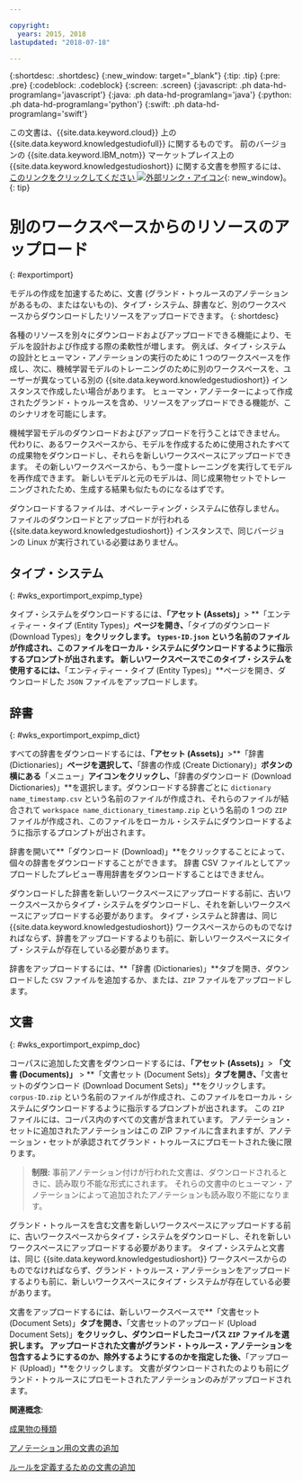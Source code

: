 ```yaml
---

copyright:
  years: 2015, 2018
lastupdated: "2018-07-18"

---
```


{:shortdesc: .shortdesc}
{:new_window: target="_blank"}
{:tip: .tip}
{:pre: .pre}
{:codeblock: .codeblock}
{:screen: .screen}
{:javascript: .ph data-hd-programlang='javascript'}
{:java: .ph data-hd-programlang='java'}
{:python: .ph data-hd-programlang='python'}
{:swift: .ph data-hd-programlang='swift'}

この文書は、{{site.data.keyword.cloud}} 上の {{site.data.keyword.knowledgestudiofull}} に関するものです。 前のバージョンの {{site.data.keyword.IBM_notm}} マーケットプレイス上の {{site.data.keyword.knowledgestudioshort}} に関する文書を参照するには、[このリンクをクリックしてください ![外部リンク・アイコン](../../icons/launch-glyph.svg "外部リンク・アイコン")](https://{DomainName}/docs/services/knowledge-studio/exportimport.html){: new_window}。
{: tip}

# 別のワークスペースからのリソースのアップロード
{: #exportimport}

モデルの作成を加速するために、文書 (グランド・トゥルースのアノテーションがあるもの、またはないもの)、タイプ・システム、辞書など、別のワークスペースからダウンロードしたリソースをアップロードできます。
{: shortdesc}

各種のリソースを別々にダウンロードおよびアップロードできる機能により、モデルを設計および作成する際の柔軟性が増します。 例えば、タイプ・システムの設計とヒューマン・アノテーションの実行のために 1 つのワークスペースを作成し、次に、機械学習モデルのトレーニングのために別のワークスペースを、ユーザーが異なっている別の {{site.data.keyword.knowledgestudioshort}} インスタンスで作成したい場合があります。 ヒューマン・アノテーターによって作成されたグランド・トゥルースを含め、リソースをアップロードできる機能が、このシナリオを可能にします。

機械学習モデルのダウンロードおよびアップロードを行うことはできません。 代わりに、あるワークスペースから、モデルを作成するために使用されたすべての成果物をダウンロードし、それらを新しいワークスペースにアップロードできます。 その新しいワークスペースから、もう一度トレーニングを実行してモデルを再作成できます。 新しいモデルと元のモデルは、同じ成果物セットでトレーニングされたため、生成する結果も似たものになるはずです。

ダウンロードするファイルは、オペレーティング・システムに依存しません。 ファイルのダウンロードとアップロードが行われる {{site.data.keyword.knowledgestudioshort}} インスタンスで、同じバージョンの Linux が実行されている必要はありません。

## タイプ・システム
{: #wks_exportimport_expimp_type}

タイプ・システムをダウンロードするには、**「アセット (Assets)」**> **「エンティティー・タイプ (Entity Types)」**ページを開き、**「タイプのダウンロード (Download Types)」**をクリックします。 `types-ID.json` という名前のファイルが作成され、このファイルをローカル・システムにダウンロードするように指示するプロンプトが出されます。 新しいワークスペースでこのタイプ・システムを使用するには、**「エンティティー・タイプ (Entity Types)」**ページを開き、ダウンロードした `JSON` ファイルをアップロードします。

## 辞書
{: #wks_exportimport_expimp_dict}

すべての辞書をダウンロードするには、**「アセット (Assets)」**>**「辞書 (Dictionaries)」**ページを選択して、**「辞書の作成 (Create Dictionary)」**ボタンの横にある**「メニュー」**アイコンをクリックし、**「辞書のダウンロード (Download Dictionaries)」**を選択します。ダウンロードする辞書ごとに `dictionary name_timestamp.csv` という名前のファイルが作成され、それらのファイルが結合されて `workspace name_dictionary_timestamp.zip` という名前の 1 つの `ZIP` ファイルが作成され、このファイルをローカル・システムにダウンロードするように指示するプロンプトが出されます。

辞書を開いて**「ダウンロード (Download)」**をクリックすることによって、個々の辞書をダウンロードすることができます。 辞書 CSV ファイルとしてアップロードしたプレビュー専用辞書をダウンロードすることはできません。

ダウンロードした辞書を新しいワークスペースにアップロードする前に、古いワークスペースからタイプ・システムをダウンロードし、それを新しいワークスペースにアップロードする必要があります。 タイプ・システムと辞書は、同じ {{site.data.keyword.knowledgestudioshort}} ワークスペースからのものでなければならず、辞書をアップロードするよりも前に、新しいワークスペースにタイプ・システムが存在している必要があります。

辞書をアップロードするには、**「辞書 (Dictionaries)」**タブを開き、ダウンロードした `CSV` ファイルを追加するか、または、`ZIP` ファイルをアップロードします。

## 文書
{: #wks_exportimport_expimp_doc}

コーパスに追加した文書をダウンロードするには、**「アセット (Assets)」**> **「文書 (Documents)」** > **「文書セット (Document Sets)」**タブを開き、**「文書セットのダウンロード (Download Document Sets)」**をクリックします。 `corpus-ID.zip` という名前のファイルが作成され、このファイルをローカル・システムにダウンロードするように指示するプロンプトが出されます。 この `ZIP` ファイルには、コーパス内のすべての文書が含まれています。 アノテーション・セットに追加されたアノテーションはこの ZIP ファイルに含まれますが、アノテーション・セットが承認されてグランド・トゥルースにプロモートされた後に限ります。

> **制限:** 事前アノテーション付けが行われた文書は、ダウンロードされるときに、読み取り不能な形式にされます。 それらの文書中のヒューマン・アノテーションによって追加されたアノテーションも読み取り不能になります。

グランド・トゥルースを含む文書を新しいワークスペースにアップロードする前に、古いワークスペースからタイプ・システムをダウンロードし、それを新しいワークスペースにアップロードする必要があります。 タイプ・システムと文書は、同じ {{site.data.keyword.knowledgestudioshort}} ワークスペースからのものでなければならず、グランド・トゥルース・アノテーションをアップロードするよりも前に、新しいワークスペースにタイプ・システムが存在している必要があります。

文書をアップロードするには、新しいワークスペースで**「文書セット (Document Sets)」**タブを開き、**「文書セットのアップロード (Upload Document Sets)」**をクリックし、ダウンロードしたコーパス `ZIP` ファイルを選択します。 アップロードされた文書がグランド・トゥルース・アノテーションを包含するようにするのか、除外するようにするのかを指定した後、**「アップロード (Upload)」**をクリックします。 文書がダウンロードされたのよりも前にグランド・トゥルースにプロモートされたアノテーションのみがアップロードされます。

**関連概念**:

[成果物の種類](/docs/services/watson-knowledge-studio/artifacts.html)

[アノテーション用の文書の追加](/docs/services/watson-knowledge-studio/documents-for-annotation.html)

[ルールを定義するための文書の追加](/docs/services/watson-knowledge-studio/rule-annotator-add-doc.html)
